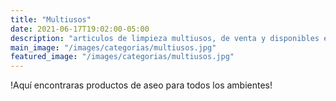 ```yaml
---
title: "Multiusos"
date: 2021-06-17T19:02:00-05:00
description: "articulos de limpieza multiusos, de venta y disponibles en Aslimp - Iquique, Chile"
main_image: "/images/categorias/multiusos.jpg"
featured_image: "/images/categorias/multiusos.jpg"
---
```


!Aquí encontraras productos de aseo para todos los ambientes!